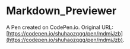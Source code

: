 # Markdown_Previewer

A Pen created on CodePen.io. Original URL: [https://codepen.io/shuhaozqgg/pen/mdmjJzb](https://codepen.io/shuhaozqgg/pen/mdmjJzb).


